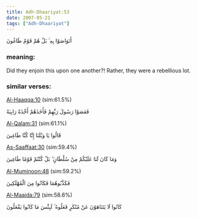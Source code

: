 ```yaml
---
title: Adh-Dhaariyat:53
date: 2007-05-21
tags: ["Adh-Dhaariyat"]
---
```

أَتَوَاصَوْا بِهِ ۚ بَلْ هُمْ قَوْمٌ طَاغُونَ
### meaning: 
Did they enjoin this upon one another?! Rather, they were a rebellious lot.
### similar verses: 

[Al-Haaqqa:10](/69/10) (sim:61.5%)

فَعَصَوْا رَسُولَ رَبِّهِمْ فَأَخَذَهُمْ أَخْذَةً رَابِيَةً

[Al-Qalam:31](/68/31) (sim:61.1%)

قَالُوا يَا وَيْلَنَا إِنَّا كُنَّا طَاغِينَ

[As-Saaffaat:30](/37/30) (sim:59.4%)

وَمَا كَانَ لَنَا عَلَيْكُمْ مِنْ سُلْطَانٍ ۖ بَلْ كُنْتُمْ قَوْمًا طَاغِينَ

[Al-Muminoon:48](/23/48) (sim:59.2%)

فَكَذَّبُوهُمَا فَكَانُوا مِنَ الْمُهْلَكِينَ

[Al-Maaida:79](/5/79) (sim:58.6%)

كَانُوا لَا يَتَنَاهَوْنَ عَنْ مُنْكَرٍ فَعَلُوهُ ۚ لَبِئْسَ مَا كَانُوا يَفْعَلُونَ

